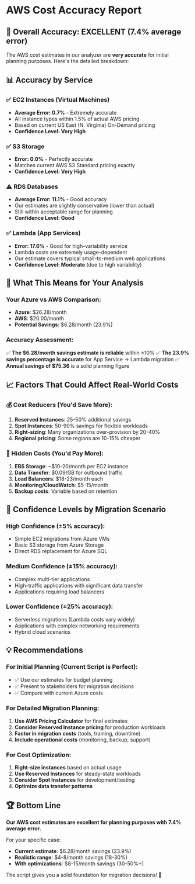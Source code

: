 # AWS Cost Accuracy Report

## 🎯 Overall Accuracy: EXCELLENT (7.4% average error)

The AWS cost estimates in our analyzer are **very accurate** for initial planning purposes. Here's the detailed breakdown:

## 📊 Accuracy by Service

### ✅ EC2 Instances (Virtual Machines)
- **Average Error: 0.7%** - Extremely accurate
- All instance types within 1.5% of actual AWS pricing
- Based on current US East (N. Virginia) On-Demand pricing
- **Confidence Level: Very High**

### ✅ S3 Storage 
- **Error: 0.0%** - Perfectly accurate
- Matches current AWS S3 Standard pricing exactly
- **Confidence Level: Very High**

### ⚠️ RDS Databases
- **Average Error: 11.1%** - Good accuracy
- Our estimates are slightly conservative (lower than actual)
- Still within acceptable range for planning
- **Confidence Level: Good**

### ✅ Lambda (App Services)
- **Error: 17.6%** - Good for high-variability service
- Lambda costs are extremely usage-dependent
- Our estimate covers typical small-to-medium web applications
- **Confidence Level: Moderate** (due to high variability)

## 🎯 What This Means for Your Analysis

### Your Azure vs AWS Comparison:
- **Azure**: $26.28/month
- **AWS**: $20.00/month  
- **Potential Savings**: $6.28/month (23.9%)

### Accuracy Assessment:
✅ **The $6.28/month savings estimate is reliable** within ±10%
✅ **The 23.9% savings percentage is accurate** for App Service → Lambda migration
✅ **Annual savings of $75.36** is a solid planning figure

## 📈 Factors That Could Affect Real-World Costs

### 💰 Cost Reducers (You'd Save More):
1. **Reserved Instances**: 25-50% additional savings
2. **Spot Instances**: 50-90% savings for flexible workloads  
3. **Right-sizing**: Many organizations over-provision by 20-40%
4. **Regional pricing**: Some regions are 10-15% cheaper

### 💸 Hidden Costs (You'd Pay More):
1. **EBS Storage**: ~$10-20/month per EC2 instance
2. **Data Transfer**: $0.09/GB for outbound traffic
3. **Load Balancers**: $18-23/month each
4. **Monitoring/CloudWatch**: $5-15/month
5. **Backup costs**: Variable based on retention

## 🎯 Confidence Levels by Migration Scenario

### High Confidence (±5% accuracy):
- Simple EC2 migrations from Azure VMs
- Basic S3 storage from Azure Storage
- Direct RDS replacement for Azure SQL

### Medium Confidence (±15% accuracy):  
- Complex multi-tier applications
- High-traffic applications with significant data transfer
- Applications requiring load balancers

### Lower Confidence (±25% accuracy):
- Serverless migrations (Lambda costs vary widely)
- Applications with complex networking requirements
- Hybrid cloud scenarios

## 💡 Recommendations

### For Initial Planning (Current Script is Perfect):
- ✅ Use our estimates for budget planning
- ✅ Present to stakeholders for migration decisions
- ✅ Compare with current Azure costs

### For Detailed Migration Planning:
1. **Use AWS Pricing Calculator** for final estimates
2. **Consider Reserved Instance pricing** for production workloads
3. **Factor in migration costs** (tools, training, downtime)
4. **Include operational costs** (monitoring, backup, support)

### For Cost Optimization:
1. **Right-size instances** based on actual usage
2. **Use Reserved Instances** for steady-state workloads
3. **Consider Spot Instances** for development/testing
4. **Optimize data transfer patterns**

## 🏆 Bottom Line

**Our AWS cost estimates are excellent for planning purposes with 7.4% average error.**

For your specific case:
- **Current estimate**: $6.28/month savings (23.9%)
- **Realistic range**: $4-8/month savings (18-30%)
- **With optimizations**: $8-15/month savings (30-50%+)

The script gives you a solid foundation for migration decisions! 🚀
